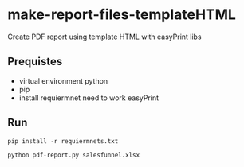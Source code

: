# make-report-files-templateHTML
Create PDF report using template HTML with easyPrint libs

## Prequistes 

- virtual environment python
- pip
- install requiermnet need to work easyPrint 

## Run

```python
pip install -r requiermnets.txt

python pdf-report.py salesfunnel.xlsx
```
